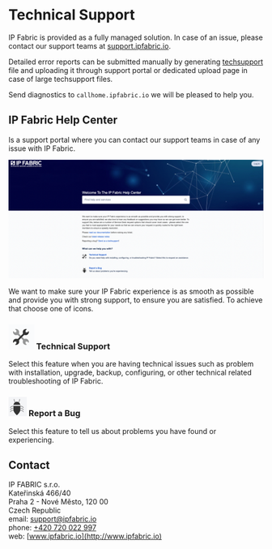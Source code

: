 # Technical Support

IP Fabric is provided as a fully managed solution. In case of an issue,
please contact our support teams at
[support.ipfabric.io](https://support.ipfabric.io).

Detailed error reports can be submitted manually by generating
[techsupport](techsupport.md) file and uploading it through support portal
or dedicated upload page in case of large techsupport files.

Send diagnostics
to `callhome.ipfabric.io` we will be
pleased to help you.

## IP Fabric Help Center

Is a support portal where you can contact our support teams in case of
any issue with IP Fabric.

![IP Fabric Help Center](help_center.png)

We want to make sure your IP Fabric experience is as smooth as possible
and provide you with strong support, to ensure you are satisfied. To
achieve that choose one of icons.

### ![Technical Support](ico_tech.png) Technical Support

Select this feature when you are having technical issues such as problem with
installation, upgrade, backup, configuring, or other technical related
troubleshooting of IP Fabric.

### ![Bug](ico_bug.png) Report a Bug

Select this feature to tell us about problems you have found or experiencing.

## Contact

IP FABRIC s.r.o.  
Kateřinská 466/40  
Praha 2 - Nové Město, 120 00  
Czech Republic  
email: <support@ipfabric.io>  
phone: [+420 720 022 997](tel:00420720022997)  
web: [www.ipfabric.io](http://www.ipfabric.io)
